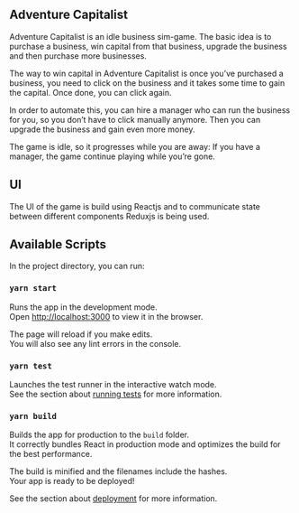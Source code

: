 ## Adventure Capitalist

Adventure Capitalist is an idle business sim-game. The basic idea is to purchase a business, win
capital from that business, upgrade the business and then purchase more businesses.

The way to win capital in Adventure Capitalist is once you’ve purchased a business, you need to
click on the business and it takes some time to gain the capital. Once done, you can click again.

In order to automate this, you can hire a manager who can run the business for you, so you don’t
have to click manually anymore. Then you can upgrade the business and gain even more
money.

The game is idle, so it progresses while you are away: If you have a manager, the game
continue playing while you’re gone.

## UI

The UI of the game is build using Reactjs and to communicate state between different components Reduxjs is being used.


## Available Scripts

In the project directory, you can run:

### `yarn start`

Runs the app in the development mode.<br />
Open [http://localhost:3000](http://localhost:3000) to view it in the browser.

The page will reload if you make edits.<br />
You will also see any lint errors in the console.

### `yarn test`

Launches the test runner in the interactive watch mode.<br />
See the section about [running tests](https://facebook.github.io/create-react-app/docs/running-tests) for more information.

### `yarn build`

Builds the app for production to the `build` folder.<br />
It correctly bundles React in production mode and optimizes the build for the best performance.

The build is minified and the filenames include the hashes.<br />
Your app is ready to be deployed!

See the section about [deployment](https://facebook.github.io/create-react-app/docs/deployment) for more information.


